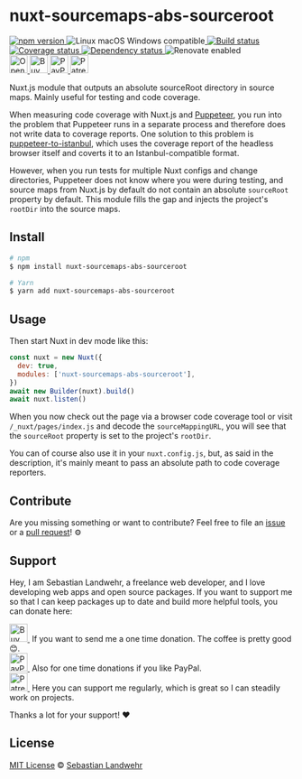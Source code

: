 <!-- TITLE/ -->
# nuxt-sourcemaps-abs-sourceroot
<!-- /TITLE -->

<!-- BADGES/ -->
  <p>
    <a href="https://npmjs.org/package/nuxt-sourcemaps-abs-sourceroot">
      <img
        src="https://img.shields.io/npm/v/nuxt-sourcemaps-abs-sourceroot.svg"
        alt="npm version"
      >
    </a><img src="https://img.shields.io/badge/os-linux%20%7C%C2%A0macos%20%7C%C2%A0windows-blue" alt="Linux macOS Windows compatible"><a href="https://github.com/dword-design/nuxt-sourcemaps-abs-sourceroot/actions">
      <img
        src="https://github.com/dword-design/nuxt-sourcemaps-abs-sourceroot/workflows/build/badge.svg"
        alt="Build status"
      >
    </a><a href="https://codecov.io/gh/dword-design/nuxt-sourcemaps-abs-sourceroot">
      <img
        src="https://codecov.io/gh/dword-design/nuxt-sourcemaps-abs-sourceroot/branch/master/graph/badge.svg"
        alt="Coverage status"
      >
    </a><a href="https://david-dm.org/dword-design/nuxt-sourcemaps-abs-sourceroot">
      <img src="https://img.shields.io/david/dword-design/nuxt-sourcemaps-abs-sourceroot" alt="Dependency status">
    </a><img src="https://img.shields.io/badge/renovate-enabled-brightgreen" alt="Renovate enabled"><br/><a href="https://gitpod.io/#https://github.com/dword-design/nuxt-sourcemaps-abs-sourceroot">
      <img
        src="https://gitpod.io/button/open-in-gitpod.svg"
        alt="Open in Gitpod"
        height="32"
      >
    </a><a href="https://www.buymeacoffee.com/dword">
      <img
        src="https://www.buymeacoffee.com/assets/img/guidelines/download-assets-sm-2.svg"
        alt="Buy Me a Coffee"
        height="32"
      >
    </a><a href="https://paypal.me/SebastianLandwehr">
      <img
        src="https://dword-design.de/images/paypal.svg"
        alt="PayPal"
        height="32"
      >
    </a><a href="https://www.patreon.com/dworddesign">
      <img
        src="https://dword-design.de/images/patreon.svg"
        alt="Patreon"
        height="32"
      >
    </a>
</p>
<!-- /BADGES -->

<!-- DESCRIPTION/ -->
Nuxt.js module that outputs an absolute sourceRoot directory in source maps. Mainly useful for testing and code coverage.
<!-- /DESCRIPTION -->

When measuring code coverage with Nuxt.js and [Puppeteer](https://github.com/puppeteer/puppeteer), you run into the problem that Puppeteer runs in a separate process and therefore does not write data to coverage reports. One solution to this problem is [puppeteer-to-istanbul](https://github.com/istanbuljs/puppeteer-to-istanbul), which uses the coverage report of the headless browser itself and coverts it to an Istanbul-compatible format.

However, when you run tests for multiple Nuxt configs and change directories, Puppeteer does not know where you were during testing, and source maps from Nuxt.js by default do not contain an absolute `sourceRoot` property by default. This module fills the gap and injects the project's `rootDir` into the source maps.

<!-- INSTALL/ -->
## Install

```bash
# npm
$ npm install nuxt-sourcemaps-abs-sourceroot

# Yarn
$ yarn add nuxt-sourcemaps-abs-sourceroot
```
<!-- /INSTALL -->

## Usage

Then start Nuxt in dev mode like this:

```js
const nuxt = new Nuxt({
  dev: true,
  modules: ['nuxt-sourcemaps-abs-sourceroot'],
})
await new Builder(nuxt).build()
await nuxt.listen()
```

When you now check out the page via a browser code coverage tool or visit `/_nuxt/pages/index.js` and decode the `sourceMappingURL`, you will see that the `sourceRoot` property is set to the project's `rootDir`.

You can of course also use it in your `nuxt.config.js`, but, as said in the description, it's mainly meant to pass an absolute path to code coverage reporters.

<!-- LICENSE/ -->
## Contribute

Are you missing something or want to contribute? Feel free to file an [issue](https://github.com/dword-design/nuxt-sourcemaps-abs-sourceroot/issues) or a [pull request](https://github.com/dword-design/nuxt-sourcemaps-abs-sourceroot/pulls)! ⚙️

## Support

Hey, I am Sebastian Landwehr, a freelance web developer, and I love developing web apps and open source packages. If you want to support me so that I can keep packages up to date and build more helpful tools, you can donate here:

<p>
  <a href="https://www.buymeacoffee.com/dword">
    <img
      src="https://www.buymeacoffee.com/assets/img/guidelines/download-assets-sm-2.svg"
      alt="Buy Me a Coffee"
      height="32"
    >
  </a>&nbsp;If you want to send me a one time donation. The coffee is pretty good 😊.<br/>
  <a href="https://paypal.me/SebastianLandwehr">
    <img
      src="https://dword-design.de/images/paypal.svg"
      alt="PayPal"
      height="32"
    >
  </a>&nbsp;Also for one time donations if you like PayPal.<br/>
  <a href="https://www.patreon.com/dworddesign">
    <img
      src="https://dword-design.de/images/patreon.svg"
      alt="Patreon"
      height="32"
    >
  </a>&nbsp;Here you can support me regularly, which is great so I can steadily work on projects.
</p>

Thanks a lot for your support! ❤️

## License

[MIT License](https://opensource.org/licenses/MIT) © [Sebastian Landwehr](https://dword-design.de)
<!-- /LICENSE -->
